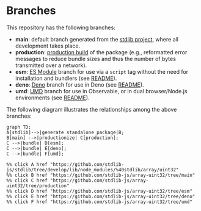 <!--

@license Apache-2.0

Copyright (c) 2022 The Stdlib Authors.

Licensed under the Apache License, Version 2.0 (the "License");
you may not use this file except in compliance with the License.
You may obtain a copy of the License at

    http://www.apache.org/licenses/LICENSE-2.0

Unless required by applicable law or agreed to in writing, software
distributed under the License is distributed on an "AS IS" BASIS,
WITHOUT WARRANTIES OR CONDITIONS OF ANY KIND, either express or implied.
See the License for the specific language governing permissions and
limitations under the License.

-->

# Branches

This repository has the following branches:

-   **main**: default branch generated from the [stdlib project][stdlib-url], where all development takes place.
-   **production**: [production build][production-url] of the package (e.g., reformatted error messages to reduce bundle sizes and thus the number of bytes transmitted over a network).
-   **esm**: [ES Module][esm-url] branch for use via a `script` tag without the need for installation and bundlers (see [README][esm-readme]).
-   **deno**: [Deno][deno-url] branch for use in Deno (see [README][deno-readme]).
-   **umd**: [UMD][umd-url] branch for use in Observable, or in dual browser/Node.js environments (see [README][umd-readme]).

The following diagram illustrates the relationships among the above branches:

```mermaid
graph TD;
A[stdlib]-->|generate standalone package|B;
B[main] -->|productionize| C[production];
C -->|bundle| D[esm];
C -->|bundle| E[deno];
C -->|bundle| F[umd];

%% click A href "https://github.com/stdlib-js/stdlib/tree/develop/lib/node_modules/%40stdlib/array/uint32"
%% click B href "https://github.com/stdlib-js/array-uint32/tree/main"
%% click C href "https://github.com/stdlib-js/array-uint32/tree/production"
%% click D href "https://github.com/stdlib-js/array-uint32/tree/esm"
%% click E href "https://github.com/stdlib-js/array-uint32/tree/deno"
%% click F href "https://github.com/stdlib-js/array-uint32/tree/umd"
```

[stdlib-url]: https://github.com/stdlib-js/stdlib/tree/develop/lib/node_modules/%40stdlib/array/uint32
[production-url]: https://github.com/stdlib-js/array-uint32/tree/production
[deno-url]: https://github.com/stdlib-js/array-uint32/tree/deno
[deno-readme]: https://github.com/stdlib-js/array-uint32/blob/deno/README.md
[umd-url]: https://github.com/stdlib-js/array-uint32/tree/umd
[umd-readme]: https://github.com/stdlib-js/array-uint32/blob/umd/README.md
[esm-url]: https://github.com/stdlib-js/array-uint32/tree/esm
[esm-readme]: https://github.com/stdlib-js/array-uint32/blob/esm/README.md